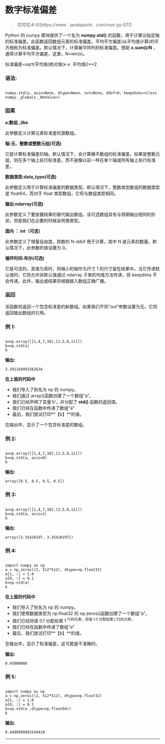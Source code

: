 # 数字标准偏差

> 哎哎哎:# t0]https://www . javatppoint . com/num py-STD

Python 的 numpy 模块提供了一个名为 **numpy.std()** 的函数，用于计算沿指定轴的标准偏差。此函数返回数组元素的标准偏差。平均平方偏差(从平均值计算)的平方根称为标准偏差。默认情况下，计算展平阵列的标准偏差。借助 **x.sum()/N** ，通常计算平均平方偏差，这里，N=len(x)。

标准偏差=sqrt(平均值(绝对值(x-x .平均值))**2

### 语法:

```

numpy.std(a, axis=None, dtype=None, out=None, ddof=0, keepdims=<class numpy._globals._NoValue>)

```

### 因素

**a:数组 _like**

此参数定义计算元素标准差的源数组。

**轴:无、整数或整数元组(可选)**

它是计算标准偏差的轴。默认情况下，会计算展平数组的标准偏差。如果是整数元组，则在多个轴上执行标准差，而不是像以前一样在单个轴或所有轴上执行标准差。

**数据类型:data_type(可选)**

此参数定义用于计算标准偏差的数据类型。默认情况下，整数类型数组的数据类型是 float64，而对于 float 类型数组，它将与数组类型相同。

**输出:ndarray(可选)**

此参数定义了要放置结果的替代输出数组。该可选数组具有与预期输出相同的形状。但是我们在必要的时候会转换类型。

**国内 ： int（可选）**

此参数定义了增量自由度。除数的 N-ddof 用于计算，其中 N 是元素的数量。默认情况下，此参数的值设置为 0。

**循环时间:布尔(可选)**

它是可选的，其值为真时，将缩小的轴作为尺寸 1 的尺寸留在结果中。当它传递默认值时，它将允许非默认值通过 ndarray 子类的均值方法传递，但 keepdims 不会传递。此外，输出或结果将根据输入数组正确广播。

### 返回

该函数将返回一个包含标准差的新数组。如果我们不将“out”参数设置为无，它将返回输出数组的引用。

### 例 1:

```

a=np.array([[1,4,7,10],[2,5,8,11]])
b=np.std(a)
b

```

**输出:**

```
3.391164991562634

```

**在上面的代码中**

*   我们导入了别名为 np 的 numpy。
*   我们通过 array()函数创建了一个数组“a”。
*   我们已经声明了变量‘b’，并分配了 **std()** 函数的返回值。
*   我们已经在函数中传递了数组“a”
*   最后，我们尝试打印**【b】**的值。

在输出中，显示了一个包含标准差的数组。

### 例 2:

```

a=np.array([[1,4,7,10],[2,5,8,11]])
b=np.std(a, axis=0)
b

```

**输出:**

```
array([0.5, 0.5, 0.5, 0.5])

```

### 例 3:

```

a=np.array([[1,4,7,10],[2,5,8,11]])
b=np.std(a, axis=1)
b

```

**输出:**

```
array([3.35410197, 3.35410197])

```

### 例 4:

```

import numpy as np
a = np.zeros((2, 512*512), dtype=np.float32)
a[1, :] = 1.0
a[0, :] = 0.1
b=np.std(a)
b

```

**在上面的代码中**

*   我们导入了别名为 np 的 numpy。
*   我们使用数据类型为 np.float32 的 np.zeros()函数创建了一个数组“a”。
*   我们已经将值 0.1 分配给第 1 <sup>行的元素，将值 1.0 分配给第二行的元素。</sup>
*   我们已经在函数中传递了数组“a”
*   最后，我们尝试打印**【b】**的值。

在输出中，显示了标准偏差，这可能是不准确的。

**输出:**

```
0.45000008

```

### 例 5:

```

import numpy as np
a = np.zeros((2, 512*512), dtype=np.float32)
a[1, :] = 1.0
a[0, :] = 0.1
b=np.std(a ,dtype=np.float64))
b

```

**输出:**

```
0.4499999992549418

```

* * *